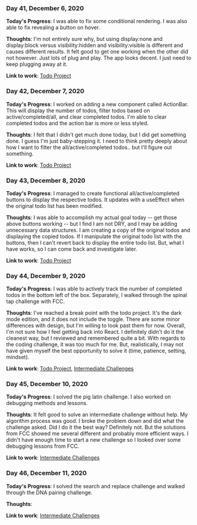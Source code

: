 ### Day 41, December 6, 2020

**Today's Progress**: I was able to fix some conditional rendering. I was also able to fix revealing a button on hover.

**Thoughts**: I'm not entirely sure why, but using display:none and display:block versus visibility:hidden and visibility:visible is different and causes different results. It felt good to get one working when the other did not however.  Just lots of plug and play.  The app looks decent. I just need to keep plugging away at it.

**Link to work**: [Todo Project](https://github.com/jdemarc/react-todos)

### Day 42, December 7, 2020

**Today's Progress**: I worked on adding a new component called ActionBar.  This will display the number of todos, filter todos based on active/completed/all, and clear completed todos. I'm able to clear completed todos and the action bar is more or less styled.

**Thoughts**: I felt that I didn't get much done today, but I did get something done. I guess I'm just baby-stepping it. I need to think pretty deeply about how I want to filter the all/active/completed todos.. but I'll figure out something.

**Link to work**: [Todo Project](https://github.com/jdemarc/react-todos)

### Day 43, December 8, 2020

**Today's Progress**: I managed to create functional all/active/completed buttons to display the respective todos. It updates with a useEffect when the original todo list has been modified.

**Thoughts**: I was able to accomplish my actual goal today -- get those above buttons working -- but I find I am not DRY, and I may be adding unnecessary data structures.  I am creating a copy of the original todos and displaying the copied todos.  If I manipulate the original todo list with the buttons, then I can't revert back to display the entire todo list. But, what I have works, so I can come back and investigate later.

**Link to work**: [Todo Project](https://github.com/jdemarc/react-todos)

### Day 44, December 9, 2020

**Today's Progress**: I was able to actively track the number of completed todos in the bottom left of the box. Separately, I walked through the spinal tap challenge with FCC.

**Thoughts**: I've reached a break point with the todo project. It's the dark mode edition, and it does not include the toggle. There are some minor differences with design, but I'm willing to look past them for now. Overall, I'm not sure how I feel getting back into React. I definitely didn't do it the cleanest way, but I reviewed and remembered quite a bit. With regards to the coding challenge, it was too much for me. But, realistically, I may not have given myself the best opportunity to solve it (time, patience, setting, mindset).

**Link to work**: [Todo Project](https://github.com/jdemarc/react-todos), [Intermediate Challenges](https://github.com/jdemarc/100-days-of-code/tree/main/fcc-js-algorithms-dstructures/intermediate-algorithm-scripting)

### Day 45, December 10, 2020

**Today's Progress**: I solved the pig latin challenge. I also worked on debugging methods and lessons.

**Thoughts**: It felt good to solve an intermediate challenge without help. My algorithm process was good. I broke the problem down and did what the challenge asked. Did I do it the best way? Definitely not. But the solutions from FCC showed me several different and probably more efficient ways. I didn't have enough time to start a new challenge so I looked over some debugging lessons from FCC.

**Link to work**: [Intermediate Challenges](https://github.com/jdemarc/100-days-of-code/tree/main/fcc-js-algorithms-dstructures/intermediate-algorithm-scripting)

### Day 46, December 11, 2020

**Today's Progress**: I solved the search and replace challenge and walked through the DNA pairing challenge.

**Thoughts**:

**Link to work**: [Intermediate Challenges](https://github.com/jdemarc/100-days-of-code/tree/main/fcc-js-algorithms-dstructures/intermediate-algorithm-scripting)